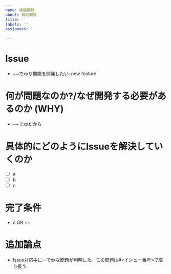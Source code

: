```yaml
---
name: 機能開発
about: 機能開発
title: ''
labels: ''
assignees: ''

---
```


# Issue
- ~~でxxな機能を開発したい: new feature

# 何が問題なのか?/なぜ開発する必要があるのか (WHY)
- ~~でxxだから

# 具体的にどのようにIssueを解決していくのか
- [ ] a
- [ ] b
- [ ] c

# 完了条件
- c OR ~~

# 追加論点
- Issue対応中に--でxxな問題が判明した。この問題は#<イシュー番号>で取り扱う
